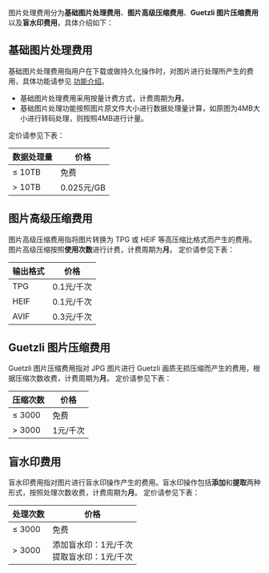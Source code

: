 图片处理费用分为**基础图片处理费用**、**图片高级压缩费用**、**Guetzli 图片压缩费用**以及**盲水印费用**，具体介绍如下：

## 基础图片处理费用

基础图片处理费用指用户在下载或做持久化操作时，对图片进行处理所产生的费用，具体功能请参见 [功能介绍](https://cloud.tencent.com/document/product/460/6963)。

- 基础图片处理费用采用按量计费方式，计费周期为**月**。
- 基础图片处理功能按照图片原文件大小进行数据处理量计算，如原图为4MB大小进行转码处理，则按照4MB进行计量。

定价请参见下表：

| 数据处理量 | 价格       |
| ---------- | ---------- |
| ≤ 10TB      | 免费       |
| > 10TB      | 0.025元/GB |

## 图片高级压缩费用

图片高级压缩费用指将图片转换为 TPG 或 HEIF 等高压缩比格式而产生的费用。图片高级压缩按照**使用次数**进行计费，计费周期为**月**。
定价请参见下表：

| 输出格式 | 价格       |
| -------- | ---------- |
| TPG      | 0.1元/千次 |
| HEIF     | 0.1元/千次 |
| AVIF   |   0.3元/千次  |

## Guetzli 图片压缩费用

Guetzli 图片压缩费用指对 JPG 图片进行 Guetzli 画质无损压缩而产生的费用，根据压缩次数收费，计费周期为**月**。
定价请参见下表：

| 压缩次数 | 价格     |
| -------- | -------- |
| ≤ 3000    | 免费     |
| > 3000    | 1元/千次 |


## 盲水印费用

盲水印费用指对图片进行盲水印操作产生的费用。盲水印操作包括**添加**和**提取**两种形式，按照处理次数收费，计费周期为**月**。
定价请参见下表：

| 处理次数 | 价格                                        |
| -------- | ------------------------------------------- |
| ≤ 3000    | 免费                                        |
| > 3000    | 添加盲水印：1元/千次 <br>提取盲水印：1元/千次 |
